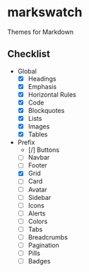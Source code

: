 # markswatch

Themes for Markdown

## Checklist

- Global
  - [x] Headings
  - [x] Emphasis
  - [x] Horizontal Rules
  - [x] Code
  - [x] Blockquotes
  - [x] Lists
  - [x] Images
  - [x] Tables
- Prefix
  - [/] Buttons
  - [ ] Navbar
  - [ ] Footer
  - [x] Grid
  - [ ] Card
  - [ ] Avatar
  - [ ] Sidebar
  - [ ] Icons
  - [ ] Alerts
  - [ ] Colors
  - [ ] Tabs
  - [ ] Breadcrumbs
  - [ ] Pagination
  - [ ] Pills
  - [ ] Badges
